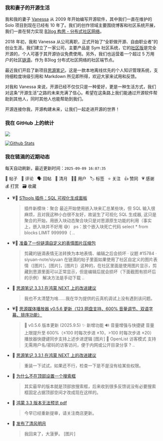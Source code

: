 ### 我和妻子的开源生活

我和我的妻子 [Vanessa](https://github.com/Vanessa219) 从 2009 年开始编写开源软件，其中我们一直在维护的 Solo 项目到现在已经有 10 年了。我们的创作领域主要围绕博客和社区系统开展，我们一直在努力实现 [B3log 构思 - 分布式社区网络](https://ld246.com/article/1546941897596)。

2018 年初，我和 Vanessa 从公司离职，正式开始了“全职做开源、自由职业者”的创业生涯。我们建立了一家公司，主要产品是 Sym 社区系统，它的[社区版](https://github.com/88250/symphony)是完全开源的，个人可基于其开源协议免费使用。另外，我们也运营着一个超过 5 万用户的社区[链滴](https://ld246.com)，作为 B3log 分布式社区网络的社区端节点。

最近我们开启了新项目[思源笔记](https://github.com/siyuan-note/siyuan)，这是一款本地离线优先的个人知识管理系统，支持细粒度块级引用和 Markdown 所见即所得，欢迎大家来试用和反馈。

对我和 Vanessa 来说，开源已经不仅仅只是一种爱好，更是一种生活方式，我们对这条“开源生活”之路的未来充满了信心。希望在这条路上我们能通过开源软件帮助到其他人，同时其他人也能帮助到我们。

开源连接你我，开源构建未来，让我们一起走进开源的世界！

### 我在 GitHub 上的统计

<a title="Hits" target="_blank" href="https://github.com/88250/88250"><img src="https://hits.b3log.org/88250/88250.svg"></a>

[![Github Stats](https://github-readme-stats.vercel.app/api?username=88250&theme=tokyonight&show_icons=true)](https://github.com/88250)

<!--events start -->

### 我在链滴的近期动态

每天自动刷新，最近更新时间：`2025-09-09 16:07:35`

📝 帖子 &nbsp; 💬 评论 &nbsp; 🗣 回帖 &nbsp; 🌙 清月 &nbsp; 👨‍💻 用户 &nbsp; 🏷️ 标签 &nbsp; ⭐️ 关注 &nbsp; 👍 赞同 &nbsp; 💗 感谢 &nbsp; 💰 打赏 &nbsp; 🗃 收藏

* 💗📝 [STtools 插件：SQL 可视化生成面板](https://ld246.com/article/1757341645340)

  > 插件新模块：聚合 最近开始使用嵌入块来汇总某些块，但 SQL 输入很麻烦，且对我这种小白很不友好，故诞生了可视化 SQL 生成器, 这只是聚合的开始，用嵌入块动态聚合块只是对思源原生功能的利用（事实上，嵌入块并不好用 😅） ps：放个嵌入块死亡代码 select * from blocks LIMIT 999999（ ..
* 💗📝 [准备了一份链滴自定义的表情图片压缩包](https://ld246.com/article/1757344218433)

  > 剪藏的链滴表情无法转换为本地表情、编辑之后会损坏 · 议题 #15784 · siyuan-note/siyuan 在链滴的帖子里面如果使用了社区自定义的图片表情（[图片]，[图片]，[图片]）这种的，在社区里面是使用图片显示，剪藏到思源里面可以正常显示，但是编辑后就会损坏（下面截图有损坏后的示例） 解决方法是手动下载 ..
* 💬 [思源笔记 3.3.1 在鸿蒙 NEXT 上的改进建议](https://ld246.com/article/1757118775380/comment/1757300583802#comments)

  > 我也不太清楚为啥……我在华为提供的云真机调试上没有遇到该问题。
* 💗📝 [思源媒体播放器 v0.5.6 更新（123 网盘支持、600% 音量调节、双语字幕、排序功能）](https://ld246.com/article/1757084916817)

  > 📅 v0.5.6 版本更新 (2025.9.5) ✨ 新增功能 🔊 音量增强与快捷键 音量上限提升至 600%（≤100 时每次步进 ±10，&gt;100 时每次步进 ±20） 播放器快捷键同步支持上述步进逻辑 [图片] 🔐 OpenList 访客模式 支持无需用户名/密码的访客访问，便于内网或公开目录分享 ? ..
* 💬 [思源笔记 3.3.1 在鸿蒙 NEXT 上的改进建议](https://ld246.com/article/1757118775380/comment/1757152414481#comments)

  > 重装一下试试，如果还不行，检查一下是不是没有给某些权限。
* 💬 [为什么不在顶部设置一个搜索框](https://ld246.com/article/1757140430900/comment/1757150101963#comments)

  > 其实最早的版本就是顶部放搜索框，后来收到很多反馈说没有必要搜索框固定占据顶部空间才改成现在这样的。
* 💬 [鸿蒙 3.3 版本无法预览 pdf](https://ld246.com/article/1756220867148/comment/1757046268765#comments)

  > 今早已经重新提审，请关注商店更新。
* 🌙 [发布了清风明月](https://ld246.com/member/88250/breezemoons/1757007094389)

  > 我回来了，大菠萝。 [图片]


<!--events end -->
